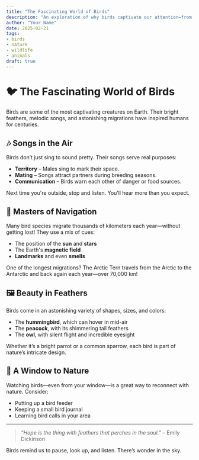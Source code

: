 ```yaml
---
title: "The Fascinating World of Birds"
description: "An exploration of why birds captivate our attention—from their songs to their migrations."
author: "Your Name"
date: 2025-02-21
tags:
- birds
- nature
- wildlife
- animals
draft: true
---
```


# 🐦 The Fascinating World of Birds

Birds are some of the most captivating creatures on Earth. Their bright feathers, melodic songs, and astonishing migrations have inspired humans for centuries.

## 🎶 Songs in the Air

Birds don’t just sing to sound pretty. Their songs serve real purposes:

- **Territory** – Males sing to mark their space.
- **Mating** – Songs attract partners during breeding seasons.
- **Communication** – Birds warn each other of danger or food sources.

Next time you're outside, stop and listen. You’ll hear more than you expect.

## 🧭 Masters of Navigation

Many bird species migrate thousands of kilometers each year—without getting lost! They use a mix of cues:

- The position of the **sun** and **stars**
- The Earth's **magnetic field**
- **Landmarks** and even **smells**

One of the longest migrations? The Arctic Tern travels from the Arctic to the Antarctic and back again each year—over 70,000 km!

## 🖼 Beauty in Feathers

Birds come in an astonishing variety of shapes, sizes, and colors:

- The **hummingbird**, which can hover in mid-air
- The **peacock**, with its shimmering tail feathers
- The **owl**, with silent flight and incredible eyesight

Whether it’s a bright parrot or a common sparrow, each bird is part of nature’s intricate design.

## 🐤 A Window to Nature

Watching birds—even from your window—is a great way to reconnect with nature. Consider:

- Putting up a bird feeder
- Keeping a small bird journal
- Learning bird calls in your area

---

> _“Hope is the thing with feathers that perches in the soul.”_ – Emily Dickinson

Birds remind us to pause, look up, and listen. There’s wonder in the sky.

